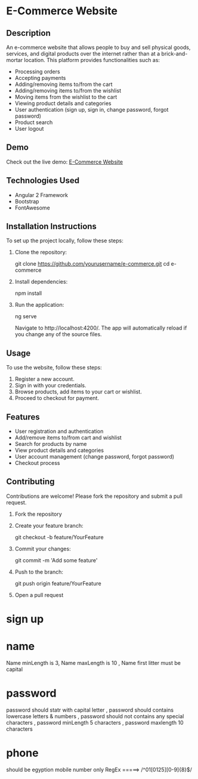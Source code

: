 # E-Commerce Website

## Description
An e-commerce website that allows people to buy and sell physical goods, services, and digital products over the internet rather than at a brick-and-mortar location. This platform provides functionalities such as:
- Processing orders
- Accepting payments
- Adding/removing items to/from the cart
- Adding/removing items to/from the wishlist
- Moving items from the wishlist to the cart
- Viewing product details and categories
- User authentication (sign up, sign in, change password, forgot password)
- Product search
- User logout

## Demo
Check out the live demo: [E-Commerce Website](https://esraanasser.github.io/e-commerce/)

## Technologies Used
- Angular 2 Framework
- Bootstrap
- FontAwesome

## Installation Instructions
To set up the project locally, follow these steps:

1. Clone the repository:
  
   git clone https://github.com/yourusername/e-commerce.git
   cd e-commerce
   
2. Install dependencies:
  
   npm install
   
3. Run the application:
  
   ng serve
   
   Navigate to http://localhost:4200/. The app will automatically reload if you change any of the source files.

## Usage
To use the website, follow these steps:
1. Register a new account.
2. Sign in with your credentials.
3. Browse products, add items to your cart or wishlist.
4. Proceed to checkout for payment.

## Features
- User registration and authentication
- Add/remove items to/from cart and wishlist
- Search for products by name
- View product details and categories
- User account management (change password, forgot password)
- Checkout process

## Contributing
Contributions are welcome! Please fork the repository and submit a pull request.

1. Fork the repository
2. Create your feature branch:
  
   git checkout -b feature/YourFeature
   
3. Commit your changes:
  
   git commit -m 'Add some feature'
   
4. Push to the branch:
  
   git push origin feature/YourFeature
   
5. Open a pull request

# sign up
# name
Name minLength is 3,
Name maxLength is 10 ,
Name first litter must be capital
# password  
 password should statr with capital letter ,
 password should contains lowercase letters & numbers ,
 password should not contains any special characters ,
password minLength 5 characters ,
password maxlength 10 characters

# phone
should be egyption mobile number only
RegEx =====>   /^01[0125][0-9]{8}$/

